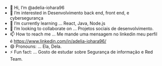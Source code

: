 - 👋 Hi, I’m @adelia-iohara96
- 👀 I’m interested in Desenvolvimento back end, front end, e cybersegurança
- 🌱 I’m currently learning ... React, Java, Node.js
- 💞️ I’m looking to collaborate on ... Projetos sociais de desenvolvimento.
- 📫 How to reach me ... Me mande uma mensagem no linkedin meu perfil é https://www.linkedin.com/in/adelia-iohara96/
- 😄 Pronouns: ... Ela, Dela.
- ⚡ Fun fact: ... Gosto de estudar sobre Segurança de informação e Red Team.

<!---
adelia-iohara96/adelia-iohara96 is a ✨ special ✨ repository because its `README.md` (this file) appears on your GitHub profile.
You can click the Preview link to take a look at your changes.
--->
